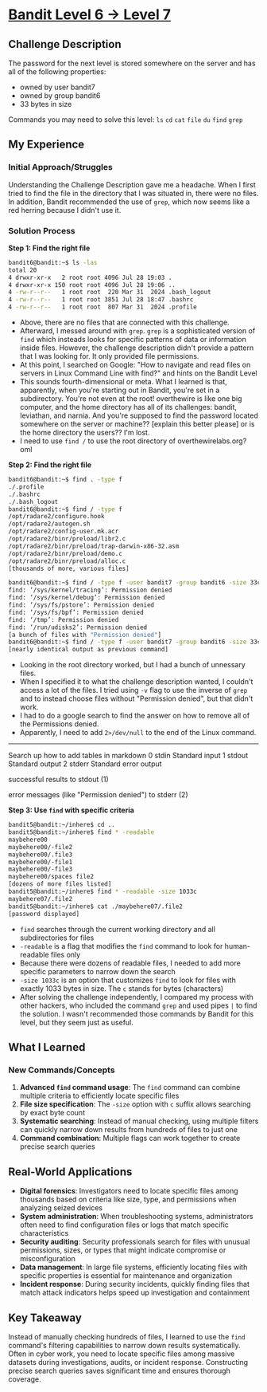 # [Bandit Level 6 → Level 7](https://overthewire.org/wargames/bandit/bandit6.html)

## Challenge Description
The password for the next level is stored somewhere on the server and has all of the following properties:

- owned by user bandit7
- owned by group bandit6
- 33 bytes in size

Commands you may need to solve this level:
`ls` `cd` `cat` `file` `du` `find` `grep`

## My Experience

### Initial Approach/Struggles
Understanding the Challenge Description gave me a headache. When I first tried to find the file in the directory that I was situated in, there were no files. In addition, Bandit recommended the use of `grep`, which now seems like a red herring because I didn't use it.

### Solution Process

**Step 1: Find the right file**

```bash
bandit6@bandit:~$ ls -las
total 20
4 drwxr-xr-x   2 root root 4096 Jul 28 19:03 .
4 drwxr-xr-x 150 root root 4096 Jul 28 19:06 ..
4 -rw-r--r--   1 root root  220 Mar 31  2024 .bash_logout
4 -rw-r--r--   1 root root 3851 Jul 28 18:47 .bashrc
4 -rw-r--r--   1 root root  807 Mar 31  2024 .profile
```

- Above, there are no files that are connected with this challenge.
- Afterward, I messed around with `grep`. `grep` is a sophisticated version of `find` which insteads looks for specific patterns of data or information inside files. However, the challenge description didn't provide a pattern that I was looking for. It only provided file permissions.
- At this point, I searched on Google: "How to navigate and read files on servers in Linux Command Line with find?" and hints on the Bandit Level
- This sounds fourth-dimensional or meta. What I learned is that, apparently, when you're starting out in Bandit, you're set in a subdirectory. You're not even at the root! overthewire is like one big computer, and the home directory has all of its challenges: bandit, leviathan, and narnia. And you're supposed to find the password located somewhere on the server or machine?? [explain this better please] or is the home directory the users?? I'm lost.
- I need to use `find /` to use the root directory of overthewirelabs.org? oml

**Step 2: Find the right file**
```bash
bandit6@bandit:~$ find . -type f
./.profile
./.bashrc
./.bash_logout
bandit6@bandit:~$ find / -type f
/opt/radare2/configure.hook
/opt/radare2/autogen.sh
/opt/radare2/config-user.mk.acr
/opt/radare2/binr/preload/libr2.c
/opt/radare2/binr/preload/trap-darwin-x86-32.asm
/opt/radare2/binr/preload/demo.c
/opt/radare2/binr/preload/alloc.c
[thousands of more, various files]
```

```bash
bandit6@bandit:~$ find / -type f -user bandit7 -group bandit6 -size 33c
find: ‘/sys/kernel/tracing’: Permission denied
find: ‘/sys/kernel/debug’: Permission denied
find: ‘/sys/fs/pstore’: Permission denied
find: ‘/sys/fs/bpf’: Permission denied
find: ‘/tmp’: Permission denied
find: ‘/run/udisks2’: Permission denied
[a bunch of files with "Permission denied"]
bandit6@bandit:~$ find / -type f -user bandit7 -group bandit6 -size 33c | grep -v "Permission denied"
[nearly identical output as previous command]
```

- Looking in the root directory worked, but I had a bunch of unnessary files.
- When I specified it to what the challenge description wanted, I couldn't access a lot of the files. I tried using `-v` flag to use the inverse of `grep` and to instead choose files without "Permission denied", but that didn't work.
- I had to do a google search to find the answer on how to remove all of the Permissions denied.
- Apparently, I need to add ```2>/dev/null``` to the end of the Linux command.

---

Search up how to add tables in markdown
0	stdin	Standard input
1	stdout	Standard output
2	stderr	Standard error output

successful results to stdout (1)

error messages (like "Permission denied") to stderr (2)



**Step 3: Use `find` with specific criteria**
```bash
bandit5@bandit:~/inhere$ cd ..
bandit5@bandit:~/inhere$ find * -readable
maybehere00
maybehere00/-file2
maybehere00/.file3
maybehere00/-file1
maybehere00/-file3
maybehere00/spaces file2
[dozens of more files listed]
bandit5@bandit:~/inhere$ find * -readable -size 1033c
maybehere07/.file2
bandit5@bandit:~/inhere$ cat ./maybehere07/.file2
[password displayed]
```

- `find` searches through the current working directory and all subdirectories for files
- `-readable` is a flag that modifies the `find` command to look for human-readable files only
- Because there were dozens of readable files, I needed to add more specific parameters to narrow down the search
- `-size 1033c` is an option that customizes `find` to look for files with exactly 1033 bytes in size. The `c` stands for bytes (characters)
- After solving the challenge independently, I compared my process with other hackers, who included the command `grep` and used pipes `|` to find the solution. I wasn't recommended those commands by Bandit for this level, but they seem just as useful.

## What I Learned

### New Commands/Concepts
1. **Advanced `find` command usage**: The `find` command can combine multiple criteria to efficiently locate specific files
2. **File size specification**: The `-size` option with `c` suffix allows searching by exact byte count
3. **Systematic searching**: Instead of manual checking, using multiple filters can quickly narrow down results from hundreds of files to just one
4. **Command combination**: Multiple flags can work together to create precise search queries

## Real-World Applications
- **Digital forensics**: Investigators need to locate specific files among thousands based on criteria like size, type, and permissions when analyzing seized devices
- **System administration**: When troubleshooting systems, administrators often need to find configuration files or logs that match specific characteristics
- **Security auditing**: Security professionals search for files with unusual permissions, sizes, or types that might indicate compromise or misconfiguration
- **Data management**: In large file systems, efficiently locating files with specific properties is essential for maintenance and organization
- **Incident response**: During security incidents, quickly finding files that match attack indicators helps speed up investigation and containment

## Key Takeaway
Instead of manually checking hundreds of files, I learned to use the `find` command's filtering capabilities to narrow down results systematically. Often in cyber work, you need to locate specific files among massive datasets during investigations, audits, or incident response. Constructing precise search queries saves significant time and ensures thorough coverage.
